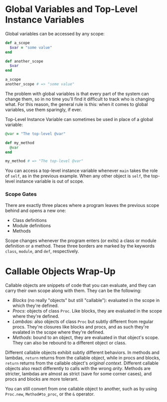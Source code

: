 Global Variables and Top-Level Instance Variables
=================================================

Global variables can be accessed by any scope:

```ruby
def a_scope
  $var = "some value"
end

def another_scope
  $var
end

a_scope
another_scope # => "some value"
```

The problem with global variables is that every part of the system can change
them, so in no time you'll find it difficult to track who is changing what. For
this reason, the general rule is this: when it comes to global variables, use
them sparingly, if ever.

Top-Level Instance Variable can sometimes be used in place of a global variable:

```ruby
@var = "The top-level @var"

def my_method
  @var
end

my_method # => "The top-level @var"
```

You can access a top-level instance variable whenever `main` takes the role of
`self`, as in the previous example. When any other object is `self`, the
top-level instance variable is out of scope.

### Scope Gates

There are exactly three places where a program leaves the previous scope behind
and opens a new one:

* Class definitions
* Module definitions
* Methods

Scope changes whenever the program enters (or exits) a class or module
definition or a method. These three borders are marked by the keywords `class`,
`module`, and `def`, respectively.

Callable Objects Wrap-Up
========================

Callable objects are snippets of code that you can evaluate, and they can carry
their own scope along with them. They can be the following:

* _Blocks_ (no really "objects" but still "callable"): evaluated in the scope in
  which they're defined.
* _Procs_: objects of class `Proc`. Like blocks, they are evaluated in the scope
  where they're defined.
* _Lambdas_: also objects of class `Proc` but subtly different from regular
  procs. They're closures like blocks and procs, and as such they're evalated in
  the scope where they're defined.
* _Methods_: bound to an object, they are evaluated in that object's scope. They
  can also be rebound to a different object or class.

Different callable objects exhibit subtly different behaviors. In methods and
lambdas, `return` returns from the callable object, while in procs and blocks,
`return` returns from the callable object's *original context*. Different
callable objects also react differently to calls with the wrong _arity_. Methods
are stricter, lambdas are almost as strict (save for some corner cases), and
procs and blocks are more tolerant.

You can still convert from one callable object to another, such as by using
`Proc.new`, `Method#to_proc`, or the `&` operator.
